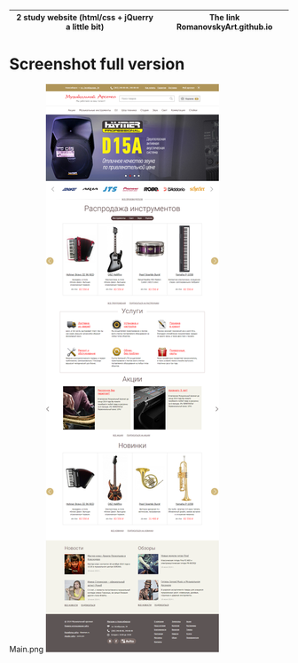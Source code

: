 2 study website (html/css + jQuerry a little bit) | The link RomanovskyArt.github.io
------------ | -------------

# Screenshot full version

Main.png
![](images/Main.png)

